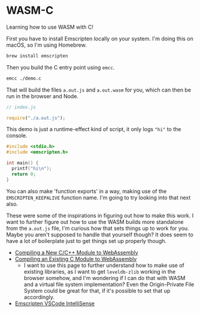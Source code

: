 # WASM-C

Learning how to use WASM with C!

First you have to install Emscripten locally on your system. I'm doing this on macOS, so I'm using Homebrew.

```bash
brew install emscripten
```

Then you build the C entry point using `emcc`.

```bash
emcc ./demo.c
```

That will build the files `a.out.js` and `a.out.wasm` for you, which can then be run in the browser and Node.

```js
// index.js

require("./a.out.js");
```

This demo is just a runtime-effect kind of script, it only logs `"hi"` to the console.

```c
#include <stdio.h>
#include <emscripten.h>

int main() {
  printf("hi\n");
  return 0;
}
```

You can also make 'function exports' in a way, making use of the `EMSCRIPTEN_KEEPALIVE` function name. I'm going to try looking into that next also.

These were some of the inspirations in figuring out how to make this work. I want to further figure out how to use the WASM builds more standalone from the `a.out.js` file, I'm curious how that sets things up to work for you. Maybe you aren't supposed to handle that yourself though? It does seem to have a lot of boilerplate just to get things set up properly though.

- [Compiling a New C/C++ Module to WebAssembly](https://developer.mozilla.org/en-US/docs/WebAssembly/C_to_Wasm)
- [Compiling an Existing C Module to WebAssembly](https://developer.mozilla.org/en-US/docs/WebAssembly/existing_C_to_Wasm)
  - I want to use this page to further understand how to make use of existing libraries, as I want to get `leveldb-zlib` working in the browser somehow, and I'm wondering if I can do that with WASM and a virtual file system implementation? Even the Origin-Private File System could be great for that, if it's possible to set that up accordingly.
- [Emscripten VSCode IntelliSense](https://gist.github.com/wayou/59f3a8e4fbab050fbb32e94dd9582660)